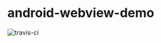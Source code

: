android-webview-demo
====================

![travis-ci](https://travis-ci.org/alexyan/android-webview-demo.png?branch=master)
